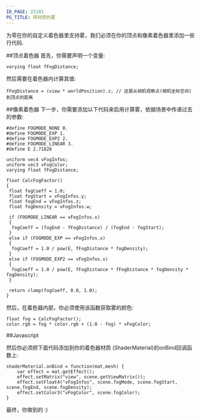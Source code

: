 ```yaml
---
ID_PAGE: 25101
PG_TITLE: 带材质的雾
---
```

为零在你的自定义着色器里支持雾，我们必须在你的顶点和像素着色器里添加一些行代码.

##顶点着色器
首先，你需要声明一个变量:

```
varying float fFogDistance;
```

然后需要在着色器内计算其值:

```
fFogDistance = (view * worldPosition).z; // 这是从相机观察点(相机坐标空间)到顶点的距离
```

##像素着色器
下一步，你需要添加以下代码来启用计算雾，依据场景中传递过去的参数:

```
#define FOGMODE_NONE 0.
#define FOGMODE_EXP 1.
#define FOGMODE_EXP2 2.
#define FOGMODE_LINEAR 3.
#define E 2.71828

uniform vec4 vFogInfos;
uniform vec3 vFogColor;
varying float fFogDistance;

float CalcFogFactor()
{
 float fogCoeff = 1.0;
 float fogStart = vFogInfos.y;
 float fogEnd = vFogInfos.z;
 float fogDensity = vFogInfos.w;

 if (FOGMODE_LINEAR == vFogInfos.x)
 {
  fogCoeff = (fogEnd - fFogDistance) / (fogEnd - fogStart);
 }
 else if (FOGMODE_EXP == vFogInfos.x)
 {
  fogCoeff = 1.0 / pow(E, fFogDistance * fogDensity);
 }
 else if (FOGMODE_EXP2 == vFogInfos.x)
 {
  fogCoeff = 1.0 / pow(E, fFogDistance * fFogDistance * fogDensity * fogDensity);
 }

 return clamp(fogCoeff, 0.0, 1.0);
}
```

然后，在着色器内部，你必须使用该函数获取雾的颜色:

```
float fog = CalcFogFactor();
color.rgb = fog * color.rgb + (1.0 - fog) * vFogColor;
```

##Javascript

然后你必须把下面代码添加到你的着色器材质 (ShaderMaterial)的onBind回调函数上:

```
shaderMaterial.onBind = function(mat,mesh) {
    var effect = mat.getEffect();
    effect.setMatrix("view", scene.getViewMatrix());
    effect.setFloat4("vFogInfos", scene.fogMode, scene.fogStart, scene.fogEnd, scene.fogDensity);
    effect.setColor3("vFogColor", scene.fogColor);
}
```

最终，你做到的 :)
